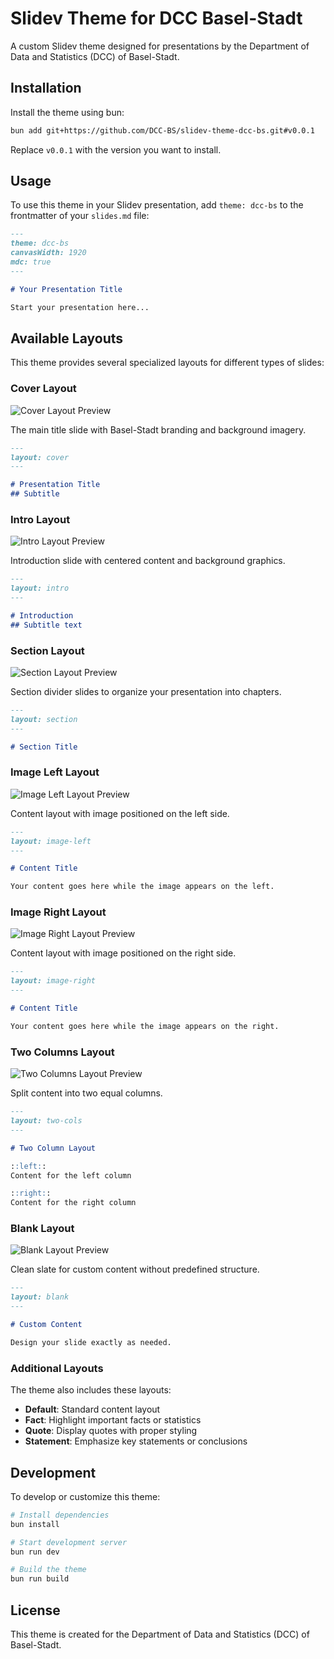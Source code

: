 # Slidev Theme for DCC Basel-Stadt

A custom Slidev theme designed for presentations by the Department of Data and Statistics (DCC) of Basel-Stadt.

## Installation

Install the theme using bun:

```bash
bun add git+https://github.com/DCC-BS/slidev-theme-dcc-bs.git#v0.0.1
```

Replace `v0.0.1` with the version you want to install.

## Usage

To use this theme in your Slidev presentation, add `theme: dcc-bs` to the frontmatter of your `slides.md` file:

```markdown
---
theme: dcc-bs
canvasWidth: 1920
mdc: true
---

# Your Presentation Title

Start your presentation here...
```

## Available Layouts

This theme provides several specialized layouts for different types of slides:

### Cover Layout
![Cover Layout Preview](./_imgs/cover.png)

The main title slide with Basel-Stadt branding and background imagery.

```markdown
---
layout: cover
---

# Presentation Title
## Subtitle
```

### Intro Layout
![Intro Layout Preview](./_imgs/intro.png)

Introduction slide with centered content and background graphics.

```markdown
---
layout: intro
---

# Introduction
## Subtitle text
```

### Section Layout
![Section Layout Preview](./_imgs/section.png)

Section divider slides to organize your presentation into chapters.

```markdown
---
layout: section
---

# Section Title
```

### Image Left Layout
![Image Left Layout Preview](./_imgs/img-left.png)

Content layout with image positioned on the left side.

```markdown
---
layout: image-left
---

# Content Title

Your content goes here while the image appears on the left.
```

### Image Right Layout
![Image Right Layout Preview](./_imgs/img-right.png)

Content layout with image positioned on the right side.

```markdown
---
layout: image-right
---

# Content Title

Your content goes here while the image appears on the right.
```

### Two Columns Layout
![Two Columns Layout Preview](./_imgs/two-cols.png)

Split content into two equal columns.

```markdown
---
layout: two-cols
---

# Two Column Layout

::left::
Content for the left column

::right::
Content for the right column
```

### Blank Layout
![Blank Layout Preview](./_imgs/blank.png)

Clean slate for custom content without predefined structure.

```markdown
---
layout: blank
---

# Custom Content

Design your slide exactly as needed.
```

### Additional Layouts

The theme also includes these layouts:

- **Default**: Standard content layout
- **Fact**: Highlight important facts or statistics
- **Quote**: Display quotes with proper styling
- **Statement**: Emphasize key statements or conclusions

## Development

To develop or customize this theme:

```bash
# Install dependencies
bun install

# Start development server
bun run dev

# Build the theme
bun run build
```

## License

This theme is created for the Department of Data and Statistics (DCC) of Basel-Stadt.

